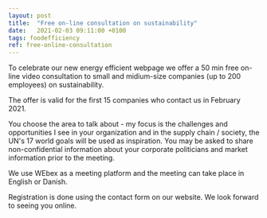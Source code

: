 ```yaml
---
layout: post
title:  "Free on-line consultation on sustainability"
date:   2021-02-03 09:11:00 +0100
tags: foodefficiency
ref: free-online-consultation
---
```

To celebrate our new energy efficient webpage we offer a 50 min free on-line video consultation to small and midium-size companies (up to 200 employees) on sustainability.

The offer is valid for the first 15 companies who contact us in February 2021.

You choose the area to talk about - my focus is the challenges and opportunities I see in your organization and in the supply chain / society, the UN's 17 world goals will be used as inspiration. You may be asked to share non-confidential information about your corporate politicians and market information prior to the meeting.

We use WEbex as a meeting platform and the meeting can take place in English or Danish. 

Registration is done using the contact form on our website. We look forward to seeing you online.
